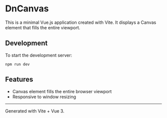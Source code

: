 # DnCanvas

This is a minimal Vue.js application created with Vite. It displays a Canvas element that fills the entire viewport.

## Development

To start the development server:

```
npm run dev
```

## Features
- Canvas element fills the entire browser viewport
- Responsive to window resizing

---
Generated with Vite + Vue 3.
